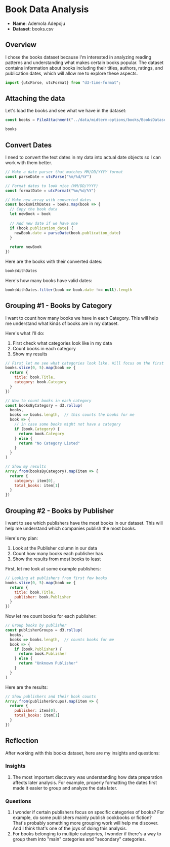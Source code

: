 # Book Data Analysis

- **Name**: Ademola Adepoju
- **Dataset**: books.csv

## Overview

I chose the books dataset because I'm interested in analyzing reading patterns and  understanding what makes certain books popular. The dataset contains information about books including their titles, authors, ratings, and publication dates, which will allow me to explore these aspects.

```js
import {utcParse, utcFormat} from "d3-time-format";
```

## Attaching the data

Let's load the books and see what we have in the dataset:

```js
const books = FileAttachment("../data/midterm-options/books/BooksDataset.csv").csv({typed: true})
```
```js
books
```

## Convert Dates

I need to convert the text dates in my data into actual date objects so I can work with them better.

```js
// Make a date parser that matches MM/DD/YYYY format
const parseDate = utcParse("%m/%d/%Y")

// Format dates to look nice (MM/DD/YYYY)
const formatDate = utcFormat("%m/%d/%Y")

// Make new array with converted dates
const booksWithDates = books.map(book => {
  // Copy the book data
  let newBook = book
  
  // Add new date if we have one
  if (book.publication_date) {
    newBook.date = parseDate(book.publication_date)
  }
  
  return newBook
})
```

Here are the books with their converted dates:

```js
booksWithDates
```

Here's how many books have valid dates:
```js
booksWithDates.filter(book => book.date !== null).length
```

## Grouping #1 - Books by Category

I want to count how many books we have in each Category. This will help me understand what kinds of books are in my dataset.

Here's what I'll do:
1. First check what categories look like in my data
2. Count books in each category
3. Show my results

```js
// First let me see what categories look like. Will focus on the first 6
books.slice(0, 5).map(book => {
  return {
    title: book.Title,
    category: book.Category
  }
})
```

```js
// Now to count books in each category
const booksByCategory = d3.rollup(
  books,
  books => books.length,  // this counts the books for me
  book => {
    // in case some books might not have a category
    if (book.Category) {
      return book.Category
    } else {
      return "No Category Listed"
    }
  }
)
```

```js
// Show my results
Array.from(booksByCategory).map(item => {
  return {
    category: item[0],
    total_books: item[1]
  }
})
```

## Grouping #2 - Books by Publisher

I want to see which publishers have the most books in our dataset. This will help me understand which companies publish the most books.

Here's my plan:
1. Look at the Publisher column in our data
2. Count how many books each publisher has
3. Show the results from most books to least

First, let me look at some example publishers:

```js
// Looking at publishers from first few books
books.slice(0, 5).map(book => {
  return {
    title: book.Title,
    publisher: book.Publisher
  }
})
```

Now let me count books for each publisher:

```js
// Group books by publisher
const publisherGroups = d3.rollup(
  books,
  books => books.length,  // counts books for me
  book => {
    if (book.Publisher) {
      return book.Publisher
    } else {
      return "Unknown Publisher"
    }
  }
)
```

Here are the results:

```js
// Show publishers and their book counts
Array.from(publisherGroups).map(item => {
  return {
    publisher: item[0],
    total_books: item[1]
  }
})
```

## Reflection

After working with this books dataset, here are my insights and questions:

### Insights
1. The most important discovery was understanding how data preparation affects later analysis. For example, properly formatting the dates first made it easier to group and analyze the data later.

### Questions
1. I wonder if certain publishers focus on specific categories of books? For example, do some publishers mainly publish cookbooks or fiction? That's probably something more grouping work will help me discover. And I think that's one of the joys of doing this analysis.
2. For books belonging to multiple categories, I wonder if there's a way to group them into "main" categories and "secondary" categories.